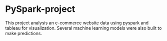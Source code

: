 # PySpark-project
This project analysis an e-commerce website data using pyspark and tableau for visualization.
Several machine learning models were also built to make predictions.
